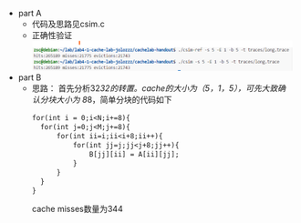 - part A
  - 代码及思路见csim.c
  - 正确性验证
    <img src="./csim验证long.trace.png">
- part B
  - 思路：
    首先分析32*32的转置。cache的大小为（5，1，5），可先大致确认分块大小为 8*8，简单分块的代码如下
    ```
    for(int i = 0;i<N;i+=8){
      for(int j=0;j<M;j+=8){
          for(int ii=i;ii<i+8;ii++){
              for(int jj=j;jj<j+8;jj++){
                  B[jj][ii] = A[ii][jj];
              }
          }
      }
    } 
    ```
    cache misses数量为344
    
